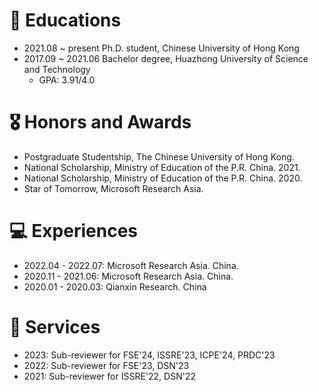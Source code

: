 # 📖 Educations
- 2021.08 ~ present Ph.D. student, Chinese University of Hong Kong
- 2017.09 ~ 2021.06 Bachelor degree, Huazhong University of Science and Technology
  - GPA: 3.91/4.0



# 🎖 Honors and Awards
- Postgraduate Studentship, The Chinese University of Hong Kong.
- National Scholarship, Ministry of Education of the P.R. China. 2021.
- National Scholarship, Ministry of Education of the P.R. China. 2020.
- Star of Tomorrow, Microsoft Research Asia.



# 💻 Experiences
- 2022.04 - 2022.07: Microsoft Research Asia. China.
- 2020.11 - 2021.06: Microsoft Research Asia. China.
- 2020.01 - 2020.03: Qianxin Research. China



# 💼 Services
- 2023: Sub-reviewer for FSE'24, ISSRE'23, ICPE'24, PRDC'23
- 2022: Sub-reviewer for FSE'23, DSN'23
- 2021: Sub-reviewer for ISSRE'22, DSN'22

